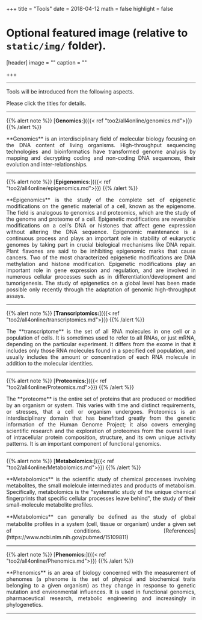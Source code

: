 +++
title = "Tools"
date = 2018-04-12
math = false
highlight = false

# Optional featured image (relative to `static/img/` folder).
[header]
image = ""
caption = ""

+++

-----

Tools will be introduced from the following aspects.

Please click the titles for details.

-----
{{% alert note %}}
[**Genomics:**]({{< ref "too2/all4online/genomics.md">}})
{{% /alert %}}

<p align="justify">**Genomics** is an interdisciplinary field of molecular biology focusing on the DNA content of living organisms. High-throughput sequencing technologies and bioinformatics have transformed genome analysis by mapping and decrypting coding and non-coding DNA sequences, their evolution and inter-relationships. 

-----
{{% alert note %}}
[**Epigenomics:**]({{< ref "too2/all4online/epigenomics.md">}})
{{% /alert %}}

<p align="justify">**Epigenomics** is the study of the complete set of epigenetic modifications on the genetic material of a cell, known as the epigenome. The field is analogous to genomics and proteomics, which are the study of the genome and proteome of a cell. Epigenetic modifications are reversible modifications on a cell’s DNA or histones that affect gene expression without altering the DNA sequence. Epigenomic maintenance is a continuous process and plays an important role in stability of eukaryotic genomes by taking part in crucial biological mechanisms like DNA repair. Plant flavones are said to be inhibiting epigenomic marks that cause cancers. Two of the most characterized epigenetic modifications are DNA methylation and histone modification. Epigenetic modifications play an important role in gene expression and regulation, and are involved in numerous cellular processes such as in differentiation/development and tumorigenesis. The study of epigenetics on a global level has been made possible only recently through the adaptation of genomic high-throughput assays. 

-----
{{% alert note %}}
[**Transcriptomics:**]({{< ref "too2/all4online/transcriptomics.md">}})
{{% /alert %}}
<p align="justify">The **transcriptome** is the set of all RNA molecules in one cell or a population of cells. It is sometimes used to refer to all RNAs, or just mRNA, depending on the particular experiment. It differs from the exome in that it includes only those RNA molecules found in a specified cell population, and usually includes the amount or concentration of each RNA molecule in addition to the molecular identities.

-----
{{% alert note %}}
[**Proteomics:**]({{< ref "too2/all4online/Proteomics.md">}})
{{% /alert %}}

<p align="justify">The **proteome** is the entire set of proteins that are produced or modified by an organism or system. This varies with time and distinct requirements, or stresses, that a cell or organism undergoes. Proteomics is an interdisciplinary domain that has benefitted greatly from the genetic information of the Human Genome Project; it also covers emerging scientific research and the exploration of proteomes from the overall level of intracellular protein composition, structure, and its own unique activity patterns. It is an important component of functional genomics.

-----
{{% alert note %}}
[**Metabolomics:**]({{< ref "too2/all4online/Metabolomics.md">}})
{{% /alert %}}

<p align="justify">**Metabolomics** is the scientific study of chemical processes involving metabolites, the small molelcule intermediates and products of metabolism. Specifically, metabolomics is the "systematic study of the unique chemical fingerprints that specific cellular processes leave behind", the study of their small-molecule metabolite profiles.

<p align="justify">**Metabolomics** can generally be deﬁned as the study of global metabolite proﬁles in a system (cell, tissue or organism) under a given set of conditions. [References](https://www.ncbi.nlm.nih.gov/pubmed/15109811)

-----
{{% alert note %}}
[**Phenomics:**]({{< ref "too2/all4online/Phenomics.md">}})
{{% /alert %}}

<p align="justify">**Phenomics** is an area of biology concerned with the measurement of phenomes (a phenome is the set of physical and biochemical traits belonging to a given organism) as they change in response to genetic mutation and environmental influences. It is used in functional genomics, pharmaceutical research, metabolic engineering and increasingly in phylogenetics.

-----
